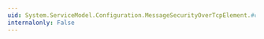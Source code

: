 ```yaml
---
uid: System.ServiceModel.Configuration.MessageSecurityOverTcpElement.#ctor
internalonly: False
---
```

